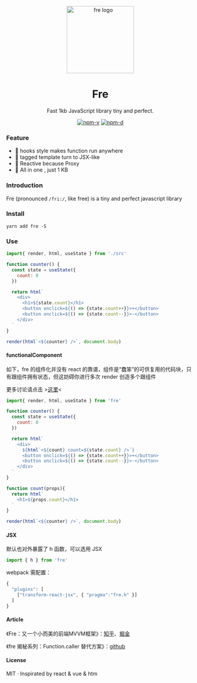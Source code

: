 <p align="center"><img src="http://wx2.sinaimg.cn/mw690/0060lm7Tly1ftpm5b3ihfj3096097aaj.jpg" alt="fre logo" width="180"></p>
<h1 align="center">Fre</h1>
<p align="center">Fast 1kb JavaScript library tiny and perfect.</p>
<p align="center">
<a href="https://npmjs.com/package/fre"><img src="https://img.shields.io/npm/v/fre.svg?style=flat-square" alt="npm-v"></a>
<a href="https://npmjs.com/package/fre"><img src="https://img.shields.io/npm/dm/fre.svg?style=flat-square" alt="npm-d"></a>
</p>

### Feature

- :tada: hooks style makes function run anywhere
- :confetti_ball: tagged template turn to JSX-like
- :mega: Reactive because Proxy
- :telescope: All in one , just 1 KB


### Introduction

Fre (pronounced `/fri:/`, like free) is a tiny and perfect javascript library


### Install

```shell
yarn add fre -S
```

### Use

```JavaScript
import{ render, html, useState } from './src'

function counter() {
  const state = useState({
    count: 0
  })

  return html`
    <div>
      <h1>${state.count}</h1>
      <button onclick=${() => {state.count++}}>+</button>
      <button onclick=${() => {state.count--}}>-</button>
    </div> 
  `
}

render(html`<${counter} />`, document.body)

```

#### functionalComponent

如下，fre 的组件化并没有 react 的靠谱，组件是“蠢笨”的可供复用的代码块，只有跟组件拥有状态，但这妨碍你进行多次 render 创造多个跟组件

更多讨论请点击 >[这里](https://github.com/132yse/fre/issues/5)<

```javaScript
import{ render, html, useState } from 'fre'

function counter() {
  const state = useState({
    count: 0
  })

  return html`
    <div>
      ${html`<${count} count=${state.count} />`}
      <button onclick=${() => {state.count++}}>+</button>
      <button onclick=${() => {state.count--}}>-</button>
    </div> 
  `
}

function count(props){
  return html`
    <h1>${props.count}</h1>
  `
}

render(html`<${counter} />`, document.body)
```

#### JSX

默认也对外暴露了 h 函数，可以选用 JSX
```JavaScript
import { h } from 'fre'
```
webpack 需配置：
```JavaScript
{
  "plugins": [
    ["transform-react-jsx", { "pragma":"fre.h" }]
  ]
}
```

#### Article

《Fre：又一个小而美的前端MVVM框架》：[知乎](https://zhuanlan.zhihu.com/p/52510521)、[掘金](https://juejin.im/post/5c160f69e51d4529355b89c8)

《fre 揭秘系列：Function.caller 替代方案》：[github](https://github.com/frontend9/fe9-library/issues/188)

#### License
MIT · Inspirated by react & vue & htm